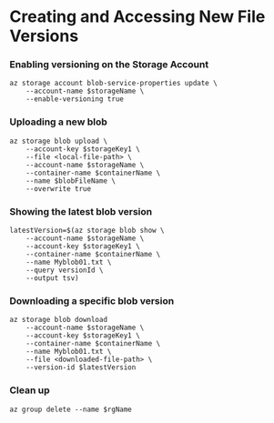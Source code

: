 # Creating and Accessing New File Versions


### Enabling versioning on the Storage Account
```
az storage account blob-service-properties update \
    --account-name $storageName \
    --enable-versioning true
```

### Uploading a new blob
```
az storage blob upload \
    --account-key $storageKey1 \
    --file <local-file-path> \
    --account-name $storageName \
    --container-name $containerName \
    --name $blobFileName \
    --overwrite true
```

### Showing the latest blob version
```
latestVersion=$(az storage blob show \
    --account-name $storageName \
    --account-key $storageKey1 \
    --container-name $containerName \
    --name Myblob01.txt \
    --query versionId \
    --output tsv)
```

### Downloading a specific blob version
```
az storage blob download
    --account-name $storageName \
    --account-key $storageKey1 \
    --container-name $containerName \
    --name Myblob01.txt \
    --file <downloaded-file-path> \
    --version-id $latestVersion
```

### Clean up
```
az group delete --name $rgName
```